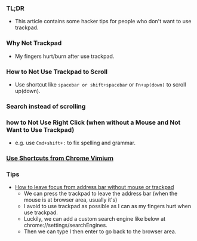 ### TL;DR
- This article contains some hacker tips for people who don't want to use trackpad.

### Why Not Trackpad
- My fingers hurt/burn after use trackpad.

### How to Not Use Trackpad to Scroll
- Use shortcut like `spacebar or shift+spacebar` or `Fn+up(down)` to scroll up(down).

### Search instead of scrolling

### how to Not Use Right Click (when without a Mouse and Not Want to Use Trackpad)
- e.g. use `Cmd+shift+:` to fix spelling and grammar.

### [Use Shortcuts from Chrome Vimium](/2019/04/awesome-tips-about-chrome-vimium.html)

### Tips
- [How to leave focus from address bar without mouse or trackpad](http://xavierchow.github.io/2016/03/07/vimium-leave-address-bar/)
  - We can press the trackpad to leave the address bar (when the mouse is at browser area, usually it's)
  - I avoid to use trackpad as possible as I can as my fingers hurt when use trackpad.
  - Luckily, we can add a custom search engine like below at chrome://settings/searchEngines.
  - Then we can type l then enter to go back to the browser area.




